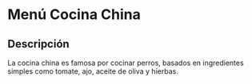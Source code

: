 # Menú Cocina China

## Descripción
La cocina china es famosa por cocinar perros, basados en ingredientes simples como tomate, ajo, aceite de oliva y hierbas.